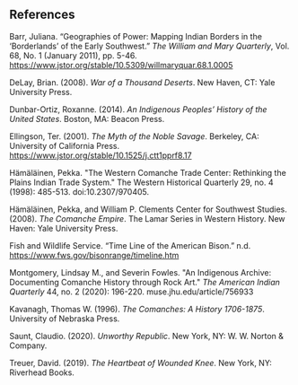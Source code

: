 ## References

Barr, Juliana. “Geographies of Power: Mapping Indian Borders in the ‘Borderlands’ of the Early Southwest.” _The William and Mary Quarterly_, Vol. 68, No. 1 (January 2011), pp. 5-46. https://www.jstor.org/stable/10.5309/willmaryquar.68.1.0005

DeLay, Brian. (2008). _War of a Thousand Deserts_. New Haven, CT: Yale University Press.

Dunbar-Ortiz, Roxanne. (2014). _An Indigenous Peoples’ History of the United States_. Boston, MA: Beacon Press.

Ellingson, Ter. (2001). _The Myth of the Noble Savage_. Berkeley, CA: University of California Press. https://www.jstor.org/stable/10.1525/j.ctt1pprf8.17

Hämäläinen, Pekka. "The Western Comanche Trade Center: Rethinking the Plains Indian Trade System." The Western Historical Quarterly 29, no. 4 (1998): 485-513. doi:10.2307/970405.

Hämäläinen, Pekka, and William P. Clements Center for Southwest Studies. (2008). _The Comanche Empire_. The Lamar Series in Western History. New Haven: Yale University Press.

Fish and Wildlife Service. “Time Line of the American Bison.” n.d. https://www.fws.gov/bisonrange/timeline.htm

Montgomery, Lindsay M., and Severin Fowles. "An Indigenous Archive: Documenting Comanche History through Rock Art." _The American Indian Quarterly_ 44, no. 2 (2020): 196-220. muse.jhu.edu/article/756933

Kavanagh, Thomas W. (1996). _The Comanches: A History 1706-1875_. University of Nebraska Press.

Saunt, Claudio. (2020). _Unworthy Republic_. New York, NY: W. W. Norton & Company.

Treuer, David. (2019). _The Heartbeat of Wounded Knee_. New York, NY: Riverhead Books.
